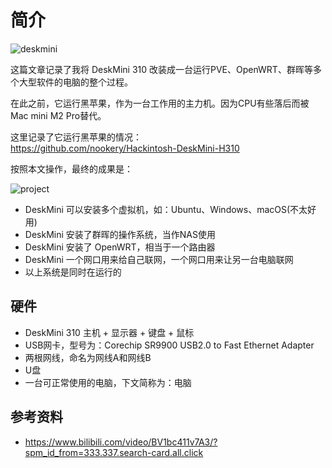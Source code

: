 # 简介

![deskmini](/images/deskmini.jpg)

这篇文章记录了我将 DeskMini 310 改装成一台运行PVE、OpenWRT、群晖等多个大型软件的电脑的整个过程。  

在此之前，它运行黑苹果，作为一台工作用的主力机。因为CPU有些落后而被Mac mini M2 Pro替代。  

这里记录了它运行黑苹果的情况：  
<https://github.com/nookery/Hackintosh-DeskMini-H310>

按照本文操作，最终的成果是：

![project](/images/project.png)

- DeskMini 可以安装多个虚拟机，如：Ubuntu、Windows、macOS(不太好用)
- DeskMini 安装了群晖的操作系统，当作NAS使用
- DeskMini 安装了 OpenWRT，相当于一个路由器
- DeskMini 一个网口用来给自己联网，一个网口用来让另一台电脑联网
- 以上系统是同时在运行的

## 硬件

- DeskMini 310 主机 + 显示器 + 键盘 + 鼠标
- USB网卡，型号为：Corechip SR9900 USB2.0 to Fast Ethernet Adapter
- 两根网线，命名为网线A和网线B
- U盘
- 一台可正常使用的电脑，下文简称为：电脑

## 参考资料

- <https://www.bilibili.com/video/BV1bc411v7A3/?spm_id_from=333.337.search-card.all.click>